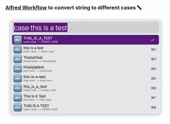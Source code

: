 ### [Alfred Workflow](https://www.alfredapp.com/workflows/) to convert string to different cases 🔤️


![usage vars](./img/screenshots/usage.png)
